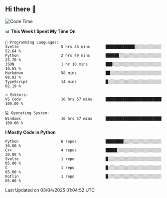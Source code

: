 ## Hi there 👋

<!--START_SECTION:waka-->
![Code Time](http://img.shields.io/badge/Code%20Time-123%20hrs%2049%20mins-blue)

📊 **This Week I Spent My Time On** 

```text
💬 Programming Languages: 
Svelte                   5 hrs 46 mins       █████████████░░░░░░░░░░░░   52.64 % 
Python                   2 hrs 49 mins       ██████░░░░░░░░░░░░░░░░░░░   25.70 % 
JSON                     1 hr 10 mins        ███░░░░░░░░░░░░░░░░░░░░░░   10.65 % 
Markdown                 58 mins             ██░░░░░░░░░░░░░░░░░░░░░░░   08.82 % 
TypeScript               14 mins             █░░░░░░░░░░░░░░░░░░░░░░░░   02.19 % 

🔥 Editors: 
VS Code                  10 hrs 57 mins      █████████████████████████   100.00 % 

💻 Operating System: 
Windows                  10 hrs 57 mins      █████████████████████████   100.00 % 
```

**I Mostly Code in Python** 

```text
Python                   6 repos             ████████░░░░░░░░░░░░░░░░░   30.00 % 
C++                      4 repos             █████░░░░░░░░░░░░░░░░░░░░   20.00 % 
Svelte                   1 repo              █░░░░░░░░░░░░░░░░░░░░░░░░   05.00 % 
C                        1 repo              █░░░░░░░░░░░░░░░░░░░░░░░░   05.00 % 
Kotlin                   1 repo              █░░░░░░░░░░░░░░░░░░░░░░░░   05.00 % 
```




 Last Updated on 03/04/2025 01:04:52 UTC
<!--END_SECTION:waka-->
